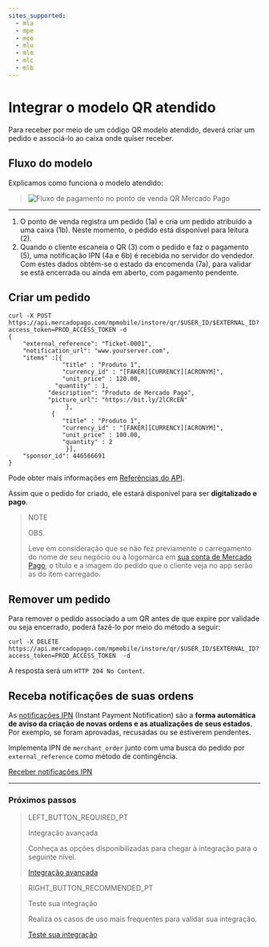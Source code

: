 ```yaml
---
sites_supported:
  - mla
  - mpe
  - mco
  - mlu
  - mlm
  - mlc
  - mlb
---
```


#  Integrar o modelo QR atendido

Para receber por meio de um código QR modelo atendido, deverá criar um pedido e associá-lo ao caixa onde quiser receber. 

## Fluxo do modelo

Explicamos como funciona o modelo atendido:

>![Fluxo de pagamento no ponto de venda QR Mercado Pago](/images/qr-user-flow.pt.png)
---

1. O ponto de venda registra um pedido (1a) e cria um pedido atribuído a uma caixa (1b). Neste momento, o pedido está disponível para leitura (2).
2. Quando o cliente escaneia o QR (3) com o pedido e faz o pagamento (5), uma notificação IPN (4a e 6b) é recebida no servidor do vendedor. Com estes dados obtém-se o estado da encomenda (7a), para validar se está encerrada ou ainda em aberto, com pagamento pendente.

## Criar um pedido

```curl
curl -X POST 
https://api.mercadopago.com/mpmobile/instore/qr/$USER_ID/$EXTERNAL_ID?access_token=PROD_ACCESS_TOKEN -d
{
    "external_reference": "Ticket-0001",
    "notification_url": "www.yourserver.com",
    "items" :[{
    		   "title" : "Produto 1",
    		   "currency_id" : "[FAKER][CURRENCY][ACRONYM]",
    		   "unit_price" : 120.00,
    	     "quantity" : 1,
           "description": "Produto de Mercado Pago",
           "picture_url": "https://bit.ly/2lCRcEN"
    		    },
            {
    		   "title" : "Produto 1",
    		   "currency_id" : "[FAKER][CURRENCY][ACRONYM]",
    		   "unit_price" : 100.00,
    		   "quantity" : 2
    		    }],
    "sponsor_id": 446566691
}
```
Pode obter mais informações em [Referências do API](https://www.mercadopago.com.br/developers/pt/reference/instore_orders/_mpmobile_instore_qr_user_id_external_id/post/).

Assim que o pedido for criado, ele estará disponível para ser **digitalizado e pago**.

> NOTE
> 
> OBS.
> 
> Leve em consideração que se não fez previamente o carregamento do nome de seu negócio ou a logomarca em [sua conta de Mercado Pago](https://www.mercadopago.com.br/settings/account), o título e a imagem do pedido que o cliente veja no app serão as do item carregado. 

## Remover um pedido

Para remover o pedido associado a um QR antes de que expire por validade ou seja encerrado, poderá fazê-lo por meio do método a seguir: 

```curl
curl -X DELETE https://api.mercadopago.com/mpmobile/instore/qr/$USER_ID/$EXTERNAL_ID?access_token=PROD_ACCESS_TOKEN  -d 
```
A resposta será um `HTTP 204 No Content`.

## Receba notificações de suas ordens 

As [notificações IPN](https://www.mercadopago.com.br/developers/pt/guides/notifications/ipn/) (Instant Payment Notification) são a **forma automática de aviso da criação de novas ordens e as atualizações de seus estados**. Por exemplo, se foram aprovadas, recusadas ou se estiverem pendentes. 

Implementa IPN de `merchant_order` junto com uma busca do pedido por `external_reference` como método de contingência.

<a href="https://www.mercadopago.com.ar/developers/pt/guides/notifications/ipn/" target="_blank"> Receber notificações IPN </a>

---
### Próximos passos


> LEFT_BUTTON_REQUIRED_PT
>
> Integração avançada
>
> Conheça as opções disponibilizadas para chegar à integração para o seguinte nível.
>
> [Integração avançada](https://www.mercadopago.com.br/developers/pt/guides/qr-code/final-steps/advanced-integration/)


> RIGHT_BUTTON_RECOMMENDED_PT
>
> Teste sua integração
>
> Realiza os casos de uso mais frequentes para validar sua integração.
>
> [Teste sua integração](https://www.mercadopago.com.br/developers/pt/guides/qr-code/final-steps/integration-test/)
